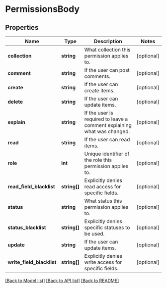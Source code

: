# PermissionsBody

## Properties
Name | Type | Description | Notes
------------ | ------------- | ------------- | -------------
**collection** | **string** | What collection this permission applies to. | [optional] 
**comment** | **string** | If the user can post comments. | [optional] 
**create** | **string** | If the user can create items. | [optional] 
**delete** | **string** | If the user can update items. | [optional] 
**explain** | **string** | If the user is required to leave a comment explaining what was changed. | [optional] 
**read** | **string** | If the user can read items. | [optional] 
**role** | **int** | Unique identifier of the role this permission applies to. | [optional] 
**read_field_blacklist** | **string[]** | Explicitly denies read access for specific fields. | [optional] 
**status** | **string** | What status this permission applies to. | [optional] 
**status_blacklist** | **string[]** | Explicitly denies specific statuses to be used. | [optional] 
**update** | **string** | If the user can update items. | [optional] 
**write_field_blacklist** | **string[]** | Explicitly denies write access for specific fields. | [optional] 

[[Back to Model list]](../../README.md#documentation-for-models) [[Back to API list]](../../README.md#documentation-for-api-endpoints) [[Back to README]](../../README.md)


